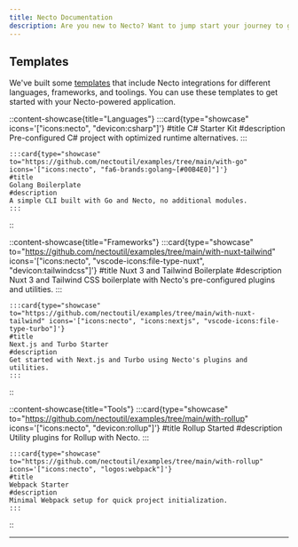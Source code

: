 ```yaml
---
title: Necto Documentation
description: Are you new to Necto? Want to jump start your journey to get developing as fast as possible? The fastest way to get started us by jumping in directly to a module for the language of your choice.
---    
```


## Templates

We've built some [templates](https://github.com/nectoutil/examples) that include Necto integrations for different languages, frameworks, and toolings. You can use these templates to get started with your Necto-powered application.

::content-showcase{title="Languages"}
    :::card{type="showcase" icons='["icons:necto", "devicon:csharp"]'}
    #title
    C# Starter Kit
    #description
    Pre-configured C# project with optimized runtime alternatives.
    ::: 

    :::card{type="showcase" to="https://github.com/nectoutil/examples/tree/main/with-go" icons='["icons:necto", "fa6-brands:golang~[#00B4E0]"]'}
    #title
    Golang Boilerplate
    #description
    A simple CLI built with Go and Necto, no additional modules.
    :::
::  

::content-showcase{title="Frameworks"}
    :::card{type="showcase" to="https://github.com/nectoutil/examples/tree/main/with-nuxt-tailwind" icons='["icons:necto", "vscode-icons:file-type-nuxt", "devicon:tailwindcss"]'}
    #title
    Nuxt 3 and Tailwind Boilerplate
    #description
    Nuxt 3 and Tailwind CSS boilerplate with Necto's pre-configured plugins and utilities.
    :::
    
    :::card{type="showcase" to="https://github.com/nectoutil/examples/tree/main/with-nuxt-tailwind" icons='["icons:necto", "icons:nextjs", "vscode-icons:file-type-turbo"]'}
    #title
    Next.js and Turbo Starter
    #description
    Get started with Next.js and Turbo using Necto's plugins and utilities.
    :::
::

::content-showcase{title="Tools"}
    :::card{type="showcase" to="https://github.com/nectoutil/examples/tree/main/with-rollup" icons='["icons:necto", "devicon:rollup"]'}
    #title
    Rollup Started
    #description
    Utility plugins for Rollup with Necto.
    :::

    :::card{type="showcase" to="https://github.com/nectoutil/examples/tree/main/with-rollup" icons='["icons:necto", "logos:webpack"]'}
    #title
    Webpack Starter
    #description
    Minimal Webpack setup for quick project initialization.
    :::
::

---
